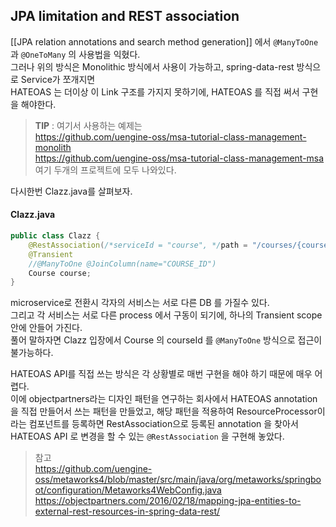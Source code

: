JPA limitation and REST association
------
[[JPA relation annotations and search method generation]] 에서 `@ManyToOne` 과 `@OneToMany` 의 사용법을 익혔다.  
그러나 위의 방식은 Monolithic 방식에서 사용이 가능하고, spring-data-rest 방식으로 Service가 쪼개지면  
HATEOAS 는 더이상 이 Link 구조를 가지지 못하기에, HATEOAS 를 직접 써서 구현을 해야한다.  
> **TIP** : 
> 여기서 사용하는 예제는  
> https://github.com/uengine-oss/msa-tutorial-class-management-monolith  
> https://github.com/uengine-oss/msa-tutorial-class-management-msa  
> 여기 두개의 프로젝트에 모두 나와있다.  

다시한번 Clazz.java를 살펴보자.  
#### Clazz.java
```java
public class Clazz {
    @RestAssociation(/*serviceId = "course", */path = "/courses/{courseId}", joinColumn = "courseId")
    @Transient
    //@ManyToOne @JoinColumn(name="COURSE_ID")
    Course course;
}
```
microservice로 전환시 각자의 서비스는 서로 다른 DB 를 가질수 있다.  
그리고 각 서비스는 서로 다른 process 에서 구동이 되기에, 하나의 Transient scope 안에 안들어 가진다.  
풀어 말하자면 Clazz 입장에서 Course 의 courseId 를 `@ManyToOne` 방식으로 접근이 불가능하다.  

HATEOAS API를 직접 쓰는 방식은 각 상황별로 매번 구현을 해야 하기 때문에 매우 어렵다.  
이에 objectpartners라는 디자인 패턴을 연구하는 회사에서 HATEOAS annotation 을 직접 만들어서 쓰는 패턴을 만들었고, 
해당 패턴을 적용하여 ResourceProcessor이라는 컴포넌트를 등록하면 RestAssociation으로 등록된 annotation 을 찾아서  
HATEOAS API 로 변경을 할 수 있는 `@RestAssociation` 을 구현해 놓았다.  
> 참고  
> https://github.com/uengine-oss/metaworks4/blob/master/src/main/java/org/metaworks/springboot/configuration/Metaworks4WebConfig.java
> https://objectpartners.com/2016/02/18/mapping-jpa-entities-to-external-rest-resources-in-spring-data-rest/


